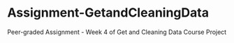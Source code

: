 # Assignment-GetandCleaningData
Peer-graded Assignment - Week 4 of Get and Cleaning Data Course Project
